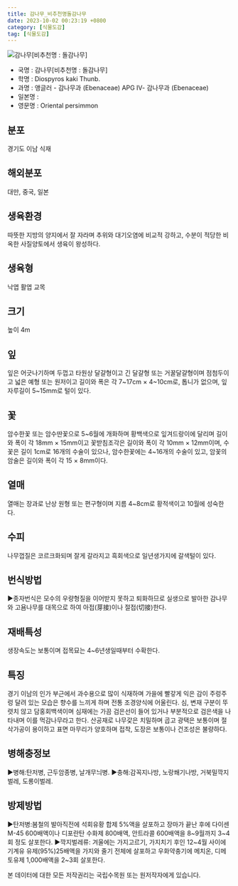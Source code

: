 ```yaml
---
title: 감나무_비추천명돌감나무
date: 2023-10-02 00:23:19 +0800
category: [식물도감]
tag: [식물도감]
---
```




![감나무[비추천명 : 돌감나무]](/fileUpload/plants/basic/Ebenaceae/Diospyros/16659/1_th2.JPG)
- 국명 : 감나무[비추천명 : 돌감나무]
- 학명 : Diospyros kaki Thunb.
- 과명 : 앵글러 - 감나무과 (Ebenaceae) APG Ⅳ- 감나무과 (Ebenaceae)
- 일본명 : 
- 영문명 : Oriental persimmon


## 분포
경기도 이남 식재
## 해외분포
대만, 중국, 일본
## 생육환경
따뜻한 지방의 양지에서 잘 자라며 추위와 대기오염에 비교적 강하고, 수분이 적당한 비옥한 사질양토에서 생육이 왕성하다.
## 생육형
낙엽 활엽 교목
## 크기
높이 4m
## 잎
잎은 어긋나기하며 두껍고 타원상 달걀형이고 긴 달걀형 또는 거꿀달걀형이며 점첨두이고 넓은 예형 또는 원저이고 길이와 폭은 각 7~17cm × 4~10cm로, 톱니가 없으며, 잎자루길이 5~15mm로 털이 있다.
## 꽃
암수한꽃 또는 암수딴꽃으로 5~6월에 개화하며 황백색으로 잎겨드랑이에 달리며 길이와 폭이 각 18mm × 15mm이고 꽃받침조각은 길이와 폭이 각 10mm × 12mm이며, 수꽃은 길이 1cm로 16개의 수술이 있으나, 암수한꽃에는 4~16개의 수술이 있고, 암꽃의 암술은 길이와 폭이 각 15 × 8mm이다.
## 열매
열매는 장과로 난상 원형 또는 편구형이며 지름 4~8cm로 황적색이고 10월에 성숙한다.
## 수피
나무껍질은 코르크화되며 잘게 갈라지고 흑회색으로 일년생가지에 갈색털이 있다.
## 번식방법
▶종자번식은 모수의 우량형질을 이어받지 못하고 퇴화하므로 실생으로 발아한 감나무와 고욤나무를 대목으로 하여 아접(芽接)이나 절접(切接)한다.
## 재배특성
생장속도는 보통이며 접목묘는 4~6년생일때부터 수확한다.
## 특징
경기 이남의 인가 부근에서 과수용으로 많이 식재하며 가을에 빨갛게 익은 감이 주렁주렁 달려 있는 모습은 향수를 느끼게 하며 전통 조경양식에 어울린다.심, 변재 구분이 뚜렷치 않고 담홍회백색이며 심재에는 가끔 검은선이 들어 있거나 부분적으로 검은색을 나타내며 이를 먹감나무라고 한다. 산공재로 나무갗은 치밀하며 곱고 광택은 보통이며 절삭가공이 용이하고 표면 마무리가 양호하며 접착, 도장은 보통이나 건조성은 불량하다.
## 병해충정보
▶병해:탄저병, 근두암종병, 날개무늬병.▶충해:감꼭지나방, 노랑쐐기나방, 거북밀깍지벌레, 도롱이벌레.
## 방제방법
▶탄저병:봄철의 발아직전에 석회유황 합제 5%액을 살포하고 장마가 끝난 후에 다이센 M-45 600배액이나 디포란탄 수화제 800배액, 안트라콜 600배액을 8~9월까지 3~4회 정도 살포한다.▶깍지벌레류: 겨울에는 가지고르기, 가지치기 후인 12~4월 사이에 기계유 유제(95%)25배액을 가지와 줄기 전체에 살포하고 우화약충기에 메치온, 디메토유제 1,000배액을 2~3회 살포한다.






본 데이터에 대한 모든 저작권리는 국립수목원 또는 원저작자에게 있습니다.
